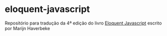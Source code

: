 # eloquent-javascript
Repositório para tradução da 4ª edição do livro [Eloquent Javascript](https://eloquentjavascript.net/) escrito por Marijn Haverbeke
